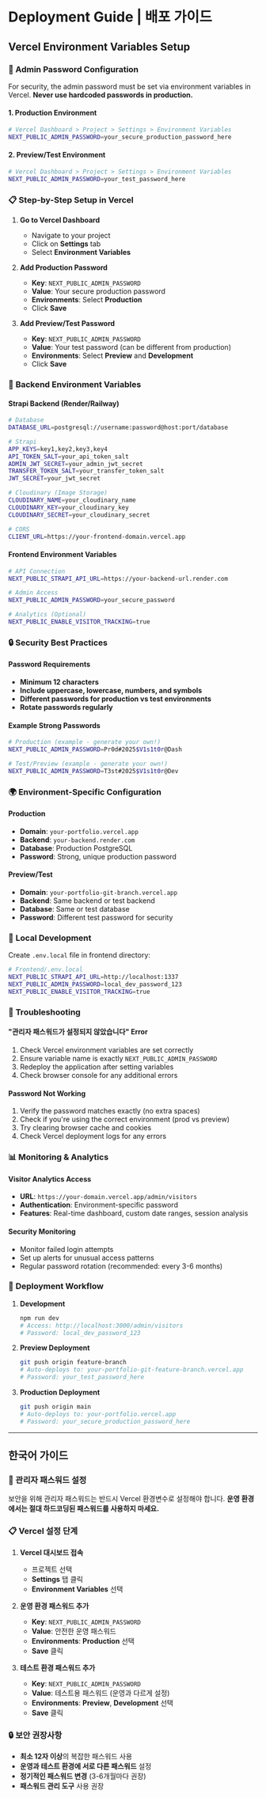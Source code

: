 # Deployment Guide | 배포 가이드

## Vercel Environment Variables Setup

### 🔐 Admin Password Configuration

For security, the admin password must be set via environment variables in Vercel. **Never use hardcoded passwords in production.**

#### 1. **Production Environment**
```bash
# Vercel Dashboard > Project > Settings > Environment Variables
NEXT_PUBLIC_ADMIN_PASSWORD=your_secure_production_password_here
```

#### 2. **Preview/Test Environment**
```bash
# Vercel Dashboard > Project > Settings > Environment Variables
NEXT_PUBLIC_ADMIN_PASSWORD=your_test_password_here
```

### 📋 **Step-by-Step Setup in Vercel**

1. **Go to Vercel Dashboard**
   - Navigate to your project
   - Click on **Settings** tab
   - Select **Environment Variables**

2. **Add Production Password**
   - **Key**: `NEXT_PUBLIC_ADMIN_PASSWORD`
   - **Value**: Your secure production password
   - **Environments**: Select **Production**
   - Click **Save**

3. **Add Preview/Test Password**
   - **Key**: `NEXT_PUBLIC_ADMIN_PASSWORD`
   - **Value**: Your test password (can be different from production)
   - **Environments**: Select **Preview** and **Development**
   - Click **Save**

### 🚀 **Backend Environment Variables**

#### **Strapi Backend (Render/Railway)**
```bash
# Database
DATABASE_URL=postgresql://username:password@host:port/database

# Strapi
APP_KEYS=key1,key2,key3,key4
API_TOKEN_SALT=your_api_token_salt
ADMIN_JWT_SECRET=your_admin_jwt_secret
TRANSFER_TOKEN_SALT=your_transfer_token_salt
JWT_SECRET=your_jwt_secret

# Cloudinary (Image Storage)
CLOUDINARY_NAME=your_cloudinary_name
CLOUDINARY_KEY=your_cloudinary_key
CLOUDINARY_SECRET=your_cloudinary_secret

# CORS
CLIENT_URL=https://your-frontend-domain.vercel.app
```

#### **Frontend Environment Variables**
```bash
# API Connection
NEXT_PUBLIC_STRAPI_API_URL=https://your-backend-url.render.com

# Admin Access
NEXT_PUBLIC_ADMIN_PASSWORD=your_secure_password

# Analytics (Optional)
NEXT_PUBLIC_ENABLE_VISITOR_TRACKING=true
```

### 🔒 **Security Best Practices**

#### **Password Requirements**
- **Minimum 12 characters**
- **Include uppercase, lowercase, numbers, and symbols**
- **Different passwords for production vs test environments**
- **Rotate passwords regularly**

#### **Example Strong Passwords**
```bash
# Production (example - generate your own!)
NEXT_PUBLIC_ADMIN_PASSWORD=Pr0d#2025$V1s1t0r@Dash

# Test/Preview (example - generate your own!)
NEXT_PUBLIC_ADMIN_PASSWORD=T3st#2025$V1s1t0r@Dev
```

### 🌍 **Environment-Specific Configuration**

#### **Production**
- **Domain**: `your-portfolio.vercel.app`
- **Backend**: `your-backend.render.com`
- **Database**: Production PostgreSQL
- **Password**: Strong, unique production password

#### **Preview/Test**
- **Domain**: `your-portfolio-git-branch.vercel.app`
- **Backend**: Same backend or test backend
- **Database**: Same or test database
- **Password**: Different test password for security

### 🔧 **Local Development**

Create `.env.local` file in frontend directory:
```bash
# Frontend/.env.local
NEXT_PUBLIC_STRAPI_API_URL=http://localhost:1337
NEXT_PUBLIC_ADMIN_PASSWORD=local_dev_password_123
NEXT_PUBLIC_ENABLE_VISITOR_TRACKING=true
```

### 🚨 **Troubleshooting**

#### **"관리자 패스워드가 설정되지 않았습니다" Error**
1. Check Vercel environment variables are set correctly
2. Ensure variable name is exactly `NEXT_PUBLIC_ADMIN_PASSWORD`
3. Redeploy the application after setting variables
4. Check browser console for any additional errors

#### **Password Not Working**
1. Verify the password matches exactly (no extra spaces)
2. Check if you're using the correct environment (prod vs preview)
3. Try clearing browser cache and cookies
4. Check Vercel deployment logs for any errors

### 📊 **Monitoring & Analytics**

#### **Visitor Analytics Access**
- **URL**: `https://your-domain.vercel.app/admin/visitors`
- **Authentication**: Environment-specific password
- **Features**: Real-time dashboard, custom date ranges, session analysis

#### **Security Monitoring**
- Monitor failed login attempts
- Set up alerts for unusual access patterns
- Regular password rotation (recommended: every 3-6 months)

### 🔄 **Deployment Workflow**

1. **Development**
   ```bash
   npm run dev
   # Access: http://localhost:3000/admin/visitors
   # Password: local_dev_password_123
   ```

2. **Preview Deployment**
   ```bash
   git push origin feature-branch
   # Auto-deploys to: your-portfolio-git-feature-branch.vercel.app
   # Password: your_test_password_here
   ```

3. **Production Deployment**
   ```bash
   git push origin main
   # Auto-deploys to: your-portfolio.vercel.app
   # Password: your_secure_production_password_here
   ```

---

## 한국어 가이드

### 🔐 관리자 패스워드 설정

보안을 위해 관리자 패스워드는 반드시 Vercel 환경변수로 설정해야 합니다. **운영 환경에서는 절대 하드코딩된 패스워드를 사용하지 마세요.**

### 📋 Vercel 설정 단계

1. **Vercel 대시보드 접속**
   - 프로젝트 선택
   - **Settings** 탭 클릭
   - **Environment Variables** 선택

2. **운영 환경 패스워드 추가**
   - **Key**: `NEXT_PUBLIC_ADMIN_PASSWORD`
   - **Value**: 안전한 운영 패스워드
   - **Environments**: **Production** 선택
   - **Save** 클릭

3. **테스트 환경 패스워드 추가**
   - **Key**: `NEXT_PUBLIC_ADMIN_PASSWORD`
   - **Value**: 테스트용 패스워드 (운영과 다르게 설정)
   - **Environments**: **Preview**, **Development** 선택
   - **Save** 클릭

### 🔒 보안 권장사항

- **최소 12자 이상**의 복잡한 패스워드 사용
- **운영과 테스트 환경에 서로 다른 패스워드** 설정
- **정기적인 패스워드 변경** (3-6개월마다 권장)
- **패스워드 관리 도구** 사용 권장
